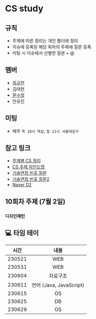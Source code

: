 # CS study

## 규칙

- 주제에 따른 정리는 개인 폴더에 정리
- 이슈에 등록된 해당 회차의 주제에 질문 등록
- 미팅 시 이슈에서 선별한 질문 + @

## 멤버

- [최규헌](./KUMA/)
- 김태현
- [문수정](https://github.com/moonstal1506)
- 안유진

## 미팅

- 매주 `목 18시 역삼`, `일 11시 서울대입구`

## 참고 링크

- [주제별 CS 정리](https://gyoogle.dev/blog/)
- [CS 주제 마인드맵](https://gitmind.com/app/docs/mgackf37)
- [기술면접 빈출 질문](https://garden1500.tistory.com/11)
- [기술면접 빈출 질문2](https://minchoi0912.tistory.com/93)
- [Naver D2](https://d2.naver.com/home)

## 10회차 주제 (7월 2일)
### `디자인패턴`

## 💻 타임 테이

|     시간      |             내용              |
| :-----------: | :---------------------------: |
| 230521 | WEB |
| 230531 | WEB |
| 230604 | 자료구조 |
| 230611 | 언어 (Java, JavaScript) |
| 230615 | OS |
| 230625 | DB |
| 230629 | OS |
